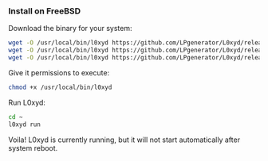 ### Install on FreeBSD

Download the binary for your system:

```bash
wget -O /usr/local/bin/l0xyd https://github.com/LPgenerator/L0xyd/releases/download/1.0.5/l0xyd-freebsd-amd64
wget -O /usr/local/bin/l0xyd https://github.com/LPgenerator/L0xyd/releases/download/1.0.5/l0xyd-freebsd-386
wget -O /usr/local/bin/l0xyd https://github.com/LPgenerator/L0xyd/releases/download/1.0.5/l0xyd-freebsd-arm
```

Give it permissions to execute:

```bash
chmod +x /usr/local/bin/l0xyd
```

Run L0xyd:

```bash
cd ~
l0xyd run
```

Voila! L0xyd is currently running, but it will not start automatically after system reboot.
